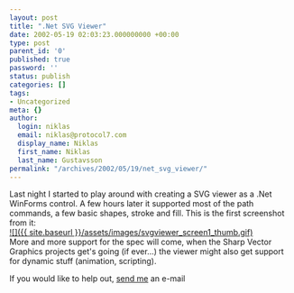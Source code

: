 ```yaml
---
layout: post
title: ".Net SVG Viewer"
date: 2002-05-19 02:03:23.000000000 +00:00
type: post
parent_id: '0'
published: true
password: ''
status: publish
categories: []
tags:
- Uncategorized
meta: {}
author:
  login: niklas
  email: niklas@protocol7.com
  display_name: Niklas
  first_name: Niklas
  last_name: Gustavsson
permalink: "/archives/2002/05/19/net_svg_viewer/"
---
```

Last night I started to play around with creating a SVG viewer as a .Net WinForms control. A few hours later it supported most of the path commands, a few basic shapes, stroke and fill. This is the first screenshot from it:  
[![]({{ site.baseurl }}/assets/images/svgviewer_screen1_thumb.gif)](blogs/svgviewer_screen1.gif)  
More and more support for the spec will come, when the Sharp Vector Graphics projects get's going (if ever...) the viewer might also get support for dynamic stuff (animation, scripting).

If you would like to help out, [send me](mailto:niklas@protocol7.com) an e-mail

